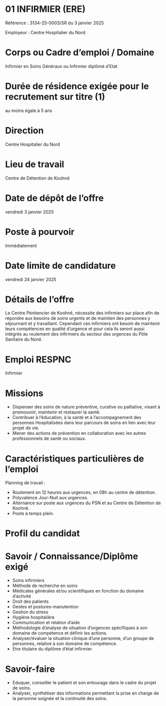 # 01 INFIRMIER (ERE)

Référence : 3134-25-0003/SR du 3 janvier 2025

Employeur : Centre Hospitalier du Nord

# Corps ou Cadre d’emploi / Domaine

Infirmier en Soins Généraux ou Infirmier diplômé d’Etat

# Durée de résidence exigée pour le recrutement sur titre (1)

au moins égale à 5 ans

# Direction

Centre Hospitalier du Nord

# Lieu de travail

Centre de Détention de Koohnê

# Date de dépôt de l’offre

vendredi 3 janvier 2025

# Poste à pourvoir

Immédiatement

# Date limite de candidature

vendredi 24 janvier 2025

# Détails de l’offre

Le Centre Pénitencier de Koohnê, nécessite des infirmiers sur place afin de répondre aux besoins de soins urgents et de maintien des personnes y séjournant et y travaillant. Cependant ces infirmiers ont besoin de maintenir leurs compétences en qualité d’urgence et pour cela ils seront aussi intégrés au roulement des infirmiers du secteur des urgences du Pôle Sanitaire du Nord.

# Emploi RESPNC

Infirmier

# Missions

- Dispenser des soins de nature préventive, curative ou palliative, visant à promouvoir, maintenir et restaurer la santé.
- Contribuer à l’éducation, à la santé et à l’accompagnement des personnes Hospitalisées dans leur parcours de soins en lien avec leur projet de vie.
- Mener des actions de prévention en collaboration avec les autres professionnels de santé ou sociaux.

# Caractéristiques particulières de l’emploi

Planning de travail :

- Roulement en 12 heures aux urgences, en 08h au centre de détention.
- Polyvalence Jour-Nuit aux urgences.
- Alternance sur poste aux urgences du PSN et au Centre de Détention de Koohnê.
- Poste à temps plein.

# Profil du candidat

# Savoir / Connaissance/Diplôme exigé

- Soins infirmiers
- Méthode de recherche en soins
- Médicales générales et/ou scientifiques en fonction du domaine d’activité
- Droit des patients
- Gestes et postures-manutention
- Gestion du stress
- Hygiène hospitalière
- Communication et relation d’aide
- Méthodologie d’analyse de situation d’urgences spécifiques à son domaine de compétence et définir les actions.
- Analyser/évaluer la situation clinique d’une personne, d’un groupe de personnes, relative à son domaine de compétence.
- Etre titulaire du diplôme d’état infirmier.

# Savoir-faire

- Eduquer, conseiller le patient et son entourage dans le cadre du projet de soins.
- Analyser, synthétiser des informations permettant la prise en charge de la personne soignée et la continuité des soins.